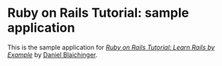 # Ruby on Rails Tutorial: sample application

This is the sample application for
[*Ruby on Rails Tutorial: Learn Rails by Example*](http://railstutorial.org/)
by [Daniel Blaichinger](http://www.dblaichinger.multimediatechnology.at).
